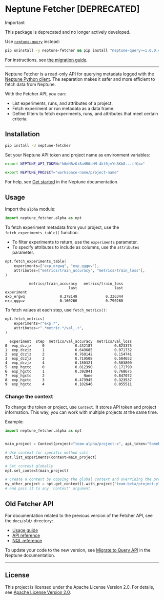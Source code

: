# Neptune Fetcher [DEPRECATED]

> [!IMPORTANT]
> This package is deprecated and no longer actively developed.
>
>
> Use [`neptune-query`][neptune-query] instead:
>
> ```bash
> pip uninstall -y neptune-fetcher && pip install "neptune-query>=1.0.0,<2.0.0"
> ```
>
> For instructions, see [the migration guide][query-migration].

---

Neptune Fetcher is a read-only API for querying metadata logged with the [Neptune Python client][neptune-client-scale]. The separation makes it safer and more efficient to fetch data from Neptune.

With the Fetcher API, you can:

- List experiments, runs, and attributes of a project.
- Fetch experiment or run metadata as a data frame.
- Define filters to fetch experiments, runs, and attributes that meet certain criteria.

## Installation

```bash
pip install -U neptune-fetcher
```

Set your Neptune API token and project name as environment variables:

```bash
export NEPTUNE_API_TOKEN="h0dHBzOi8aHR0cHM.4kl0jvYh3Kb8...ifQ=="
```

```bash
export NEPTUNE_PROJECT="workspace-name/project-name"
```

For help, see [Get started][setup] in the Neptune documentation.

## Usage

Import the `alpha` module:

```python
import neptune_fetcher.alpha as npt
```

To fetch experiment metadata from your project, use the `fetch_experiments_table()` function.

- To filter experiments to return, use the `experiments` parameter.
- To specify attributes to include as columns, use the `attributes` parameter.

```python
npt.fetch_experiments_table(
    experiments=["exp_ergwq", "exp_qgguv"],
    attributes=["metrics/train_accuracy", "metrics/train_loss"],
)
```

```pycon
           metrics/train_accuracy   metrics/train_loss
                             last                 last
experiment
exp_ergwq                0.278149             0.336344
exp_qgguv                0.160260             0.790268
```

To fetch values at each step, use `fetch_metrics()`:

```python
npt.fetch_metrics(
    experiments=r"exp.*",
    attributes=r".*metric.*/val_.+",
)
```

```pycon
  experiment  step  metrics/val_accuracy  metrics/val_loss
0  exp_dczjz     0              0.432187          0.823375
1  exp_dczjz     1              0.649685          0.971732
2  exp_dczjz     2              0.760142          0.154741
3  exp_dczjz     3              0.719508          0.504652
4  exp_dczjz     4              0.180321          0.503800
5  exp_hgctc     0              0.012390          0.171790
6  exp_hgctc     1              0.392041          0.768675
7  exp_hgctc     2                  None          0.847072
8  exp_hgctc     3              0.479945          0.323537
9  exp_hgctc     4              0.102646          0.055511
```

### Change the context

To change the token or project, use `Context`. It stores API token and project information. This way, you can work with multiple projects at the same time.

Example:

```py
import neptune_fetcher.alpha as npt


main_project = Context(project="team-alpha/project-x", api_token="SomeNeptuneApiToken")

# Use context for specific method call
npt.list_experiments(context=main_project)

# Set context globally
npt.set_context(main_project)

# Create a context by copying the global context and overriding the project
my_other_project = npt.get_context().with_project("team-beta/project-y")
# and pass it to any 'context' argument
```

## Old Fetcher API

For documentation related to the previous version of the Fetcher API, see the `docs/old/` directory:

- [Usage guide](docs/old/usage.md)
- [API reference](docs/old/api_reference.md)
- [NQL reference](docs/old/nql_reference.md)

To update your code to the new version, see [Migrate to Query API][fetcher-migration] in the Neptune documentation.

---

## License

This project is licensed under the Apache License Version 2.0. For details, see [Apache License Version 2.0][license].


[neptune-query]: https://github.com/neptune-ai/neptune-query
[query-migration]: https://docs.neptune.ai/query_migration
[fetcher-migration]: https://docs.neptune.ai/fetcher_migration
[setup]: https://docs.neptune.ai/setup
[neptune-client-scale]: https://github.com/neptune-ai/neptune-client-scale

[license]: http://www.apache.org/licenses/LICENSE-2.0
